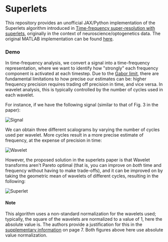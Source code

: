 # Superlets

This repository provides an unofficial JAX/Python implementation of the Superlets algorithm introduced in [Time-frequency super-resolution with superlets](https://www.nature.com/articles/s41467-020-20539-9), originally in the context of neuroscience/optogenetics data. The original MATLAB implementation can be found [here](https://github.com/TransylvanianInstituteOfNeuroscience/Superlets).

### Demo
In time-frequency analysis, we convert a signal into a time-frequency representation, where we want to identify how "strongly" each frequency component is activated at each timestep. Due to the [Gabor limit](https://en.wikipedia.org/wiki/Uncertainty_principle#Signal_processing), there are fundamental limitations to how precise our estimates can be: higher frequency precision requires trading off precision in time, and vice versa. In wavelet analysis, this is typically controlled by the number of cycles used in each wavelet. 

For instance, if we have the following signal (similar to that of Fig. 3 in the paper):

![Signal](../images/signal.png?raw=true)

We can obtain three different scalograms by varying the number of cycles used per wavelet. More cycles result in a more precise estimate of frequency, at the expense of precision in time:

![Wavelet](../images/wavelet.png?raw=true)

However, the proposed solution in the superlets paper is that Wavelet transforms aren't Pareto optimal (that is, you can improve on *both* time and frequency without having to make trade-offs), and it can be improved on by taking the geometric mean of wavelets of different cycles, resulting in the following:

![Superlet](../images/superlet.png?raw=true)

#### Note
This algorithm uses a non-standard normalization for the wavelets used; typically, the square of the wavelets are normalized to a value of 1, here the absolute value is. The authors provide a justification for this in the [supplementary information](https://static-content.springer.com/esm/art%3A10.1038%2Fs41467-020-20539-9/MediaObjects/41467_2020_20539_MOESM1_ESM.pdf) on page 7. Both figures above here use absolute value normalization.
